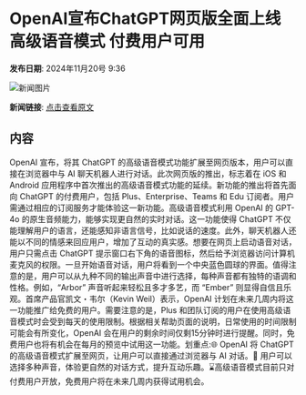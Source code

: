 # ​OpenAI宣布ChatGPT网页版全面上线高级语音模式 付费用户可用

**发布日期**: 2024年11月20号 9:36

![新闻图片](https://upload.chinaz.com/2024/1120/6386769216521954337959157.png)

**新闻链接**: [点击查看原文](https://www.aibase.com/zh/news/13335)

## 内容

OpenAI 宣布，将其 ChatGPT 的高级语音模式功能扩展至网页版本，用户可以直接在浏览器中与 AI 聊天机器人进行对话。此次网页版的推出，标志着在 iOS 和 Android 应用程序中首次推出的高级语音模式功能的延续。新功能的推出将首先面向 ChatGPT 的付费用户，包括 Plus、Enterprise、Teams 和 Edu 订阅者。用户需通过相应的订阅服务才能体验这一新功能。高级语音模式利用 OpenAI 的 GPT-4o 的原生音频能力，能够实现更自然的实时对话。这一功能使得 ChatGPT 不仅能理解用户的语言，还能感知非语言信号，比如说话的速度。此外，聊天机器人还能以不同的情感来回应用户，增加了互动的真实感。想要在网页上启动语音对话，用户只需点击 ChatGPT 提示窗口右下角的语音图标，然后给予浏览器访问计算机麦克风的权限。一旦开始语音对话，用户将看到一个中央蓝色圆球的界面。值得注意的是，用户可以从九种不同的输出声音中进行选择，每种声音都有独特的语调和性格。例如，“Arbor” 声音听起来轻松且多才多艺，而 “Ember” 则显得自信且乐观。首席产品官凯文・韦尔（Kevin Weil）表示，OpenAI 计划在未来几周内将这一功能推广给免费的用户。需要注意的是，Plus 和团队订阅的用户在使用高级语音模式时会受到每天的使用限制。根据相关帮助页面的说明，日常使用的时间限制可能会有所变化，OpenAI 会在用户的剩余时间仅剩15分钟时进行提醒。同时，免费用户也将有机会在每月的预览中试用这一功能。划重点:🌐 OpenAI 将 ChatGPT 的高级语音模式扩展至网页，让用户可以直接通过浏览器与 AI 对话。🎤 用户可以选择多种声音，体验更自然的对话方式，提升互动乐趣。⌛高级语音模式目前只对付费用户开放，免费用户将在未来几周内获得试用机会。
